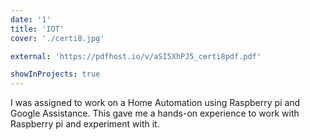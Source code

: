 ```yaml
---
date: '1'
title: 'IOT'
cover: './certi8.jpg'

external: 'https://pdfhost.io/v/aSI5XhPJ5_certi8pdf.pdf'

showInProjects: true
---
```

I was assigned to work on a Home Automation using Raspberry pi and Google Assistance. This gave me a hands-on experience to work with Raspberry pi and experiment with it.